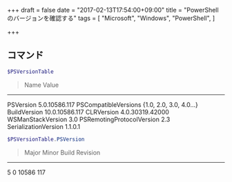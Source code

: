 +++
draft = false
date = "2017-02-13T17:54:00+09:00"
title = "PowerShell のバージョンを確認する"
tags = [
    "Microsoft",
    "Windows",
    "PowerShell",
]

+++

## コマンド

```PowerShell
$PSVersionTable
```

> Name                           Value
----                           -----
PSVersion                      5.0.10586.117
PSCompatibleVersions           {1.0, 2.0, 3.0, 4.0...}
BuildVersion                   10.0.10586.117
CLRVersion                     4.0.30319.42000
WSManStackVersion              3.0
PSRemotingProtocolVersion      2.3
SerializationVersion           1.1.0.1


```PowerShell
$PSVersionTable.PSVersion
```

> Major  Minor  Build  Revision
-----  -----  -----  --------
5      0      10586  117
